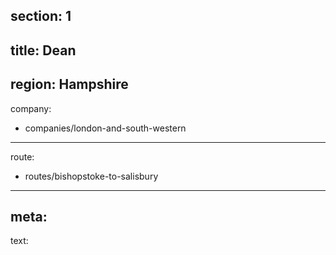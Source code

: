 ﻿section: 1
----
title: Dean
----
region: Hampshire
----
company:
- companies/london-and-south-western
----
route:
- routes/bishopstoke-to-salisbury
----
meta:
----
text: